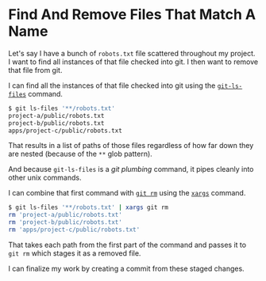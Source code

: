 # Find And Remove Files That Match A Name

Let's say I have a bunch of `robots.txt` file scattered throughout my project.
I want to find all instances of that file checked into git. I then want to
remove that file from git.

I can find all the instances of that file checked into git using the
[`git-ls-files`](https://git-scm.com/docs/git-ls-files) command.

```bash
$ git ls-files '**/robots.txt'
project-a/public/robots.txt
project-b/public/robots.txt
apps/project-c/public/robots.txt
```

That results in a list of paths of those files regardless of how far down they
are nested (because of the `**` glob pattern).

And because `git-ls-files` is a _git plumbing_ command, it pipes cleanly into
other unix commands.

I can combine that first command with [`git
rm`](https://git-scm.com/docs/git-rm) using the
[`xargs`](https://man7.org/linux/man-pages/man1/xargs.1.html) command.

```bash
$ git ls-files '**/robots.txt' | xargs git rm
rm 'project-a/public/robots.txt'
rm 'project-b/public/robots.txt'
rm 'apps/project-c/public/robots.txt'
```

That takes each path from the first part of the command and passes it to `git
rm` which stages it as a removed file.

I can finalize my work by creating a commit from these staged changes.
